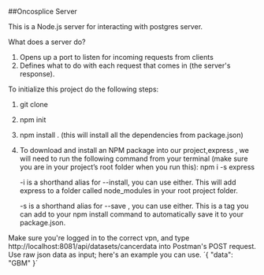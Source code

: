 ##Oncosplice Server

This is a Node.js server for interacting with postgres server. 

What does a server do?
1. Opens up a port to listen for incoming requests from clients
2. Defines what to do with each request that comes in (the server's response).


To initialize this project do the following steps:
1. git clone <project repo> 
2. npm init
3. npm install . (this will install all the dependencies from package.json)
4. To download and install an NPM package into our project,express , we will need to run the following command from your terminal (make sure you are in your project’s root folder when you run this):
   npm i -s express

   -i is a shorthand alias for --install, you can use either. This will add express to a folder called node_modules in your root project folder. 

   -s is a shorthand alias for --save , you can use either. This is a tag you can add to your npm install command to automatically save it to your package.json.

Make sure you're logged in to the correct vpn, and type http://localhost:8081/api/datasets/cancerdata into Postman's POST request. Use raw json data as input; here's an example you can use.
´{
    "data": "GBM"
}´